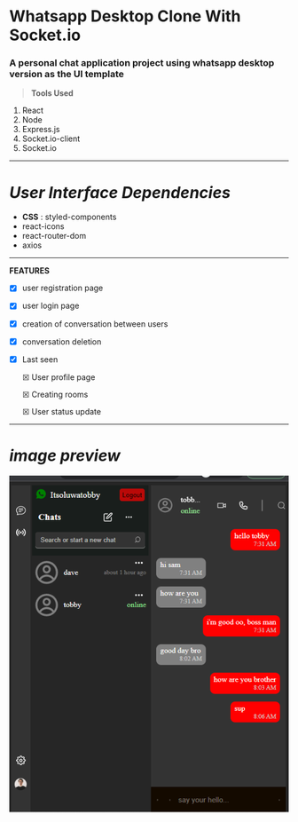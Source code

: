# Whatsapp Desktop Clone With Socket.io
### A personal chat application project using whatsapp desktop version as the UI template 

> **Tools Used**

1. React
1. Node
1. Express.js
1. Socket.io-client
1. Socket.io
***
*User Interface Dependencies*
===
* **CSS** : styled-components
* react-icons
* react-router-dom
* axios
---
**FEATURES**

* [x] user registration page

* [x] user login page

* [x] creation of conversation between users

* [x] conversation deletion

* [x] Last seen

  &#x2612; User profile page

  &#x2612; Creating rooms

  &#x2612; User status update

***
*image preview*
===
![project preview](./src/assest/preview.png 'chat-application')